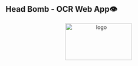 ## Head Bomb - OCR Web App👁️
<div align="center">

<img src="https://github.com/Tomtunn/EGBI_433_image_processing/assets/148253233/bc3572c0-0f88-4e06-82c4-f1ff343ac00e" alt="logo" width="180" height="100">


